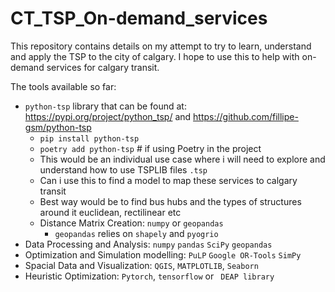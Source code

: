 # CT_TSP_On-demand_services

This repository contains details on my attempt to try to learn, understand and apply the TSP to the city of calgary. I hope to use this to help with on-demand services for calgary transit. 

The tools available so far: 
- `python-tsp` library that can be found at: https://pypi.org/project/python_tsp/ and https://github.com/fillipe-gsm/python-tsp
  - `pip install python-tsp`
  - `poetry add python-tsp`  # if using Poetry in the project
  - This would be an individual use case where i will need to explore and understand how to use TSPLIB files `.tsp`
  - Can i use this to find a model to map these services to calgary transit
  - Best way would be to find bus hubs and the types of structures around it euclidean, rectilinear etc
  - Distance Matrix Creation: `numpy` or `geopandas`
    - `geopandas` relies on `shapely` and `pyogrio`
- Data Processing and Analysis: `numpy` `pandas` `SciPy` `geopandas`
- Optimization and Simulation modelling: `PuLP` `Google OR-Tools` `SimPy`
- Spacial Data and Visualization: `QGIS`, `MATPLOTLIB`, `Seaborn`
- Heuristic Optimization: `Pytorch`, `tensorflow` or ` DEAP library`
